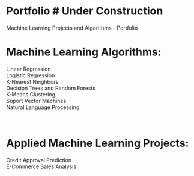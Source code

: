 # Portfolio # Under Construction
Machine Learning Projects and Algorithms - Portfolio
<br>
# Machine Learning Algorithms:<br>
Linear Regression<br>
Logistic Regression<br>
K-Nearest Neighbors<br>
Decision Trees and Random Forests<br>
K-Means Clustering<br>
Suport Vector Machines<br>
Natural Language Processing<br>

<br>

# Applied Machine Learning Projects:<br>
Credit Approval Prediction<br>
E-Commerce Sales Analysis<br>
